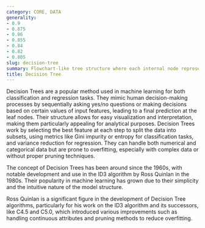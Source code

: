 ```yaml
---
category: CORE, DATA
generality:
- 0.9
- 0.875
- 0.86
- 0.855
- 0.84
- 0.82
- 0.805
slug: decision-tree
summary: Flowchart-like tree structure where each internal node represents a "test" on an attribute, each branch represents the outcome of the test, and each leaf node represents a class label (decision taken after computing all attributes).
title: Decision Tree
---
```


Decision Trees are a popular method used in machine learning for both classification and regression tasks. They mimic human decision-making processes by sequentially asking yes/no questions or making decisions based on certain values of input features, leading to a final prediction at the leaf nodes. Their structure allows for easy visualization and interpretation, making them particularly appealing for analytical purposes. Decision Trees work by selecting the best feature at each step to split the data into subsets, using metrics like Gini impurity or entropy for classification tasks, and variance reduction for regression. They can handle both numerical and categorical data but are prone to overfitting, especially with complex data or without proper pruning techniques.

The concept of Decision Trees has been around since the 1960s, with notable development and use in the ID3 algorithm by Ross Quinlan in the 1980s. Their popularity in machine learning has grown due to their simplicity and the intuitive nature of the model structure.

Ross Quinlan is a significant figure in the development of Decision Tree algorithms, particularly for his work on the ID3 algorithm and its successors, like C4.5 and C5.0, which introduced various improvements such as handling continuous attributes and pruning methods to reduce overfitting.